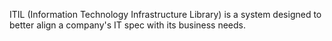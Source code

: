 ITIL (Information Technology Infrastructure Library) is a system designed to better align a company's IT spec with its business needs.
